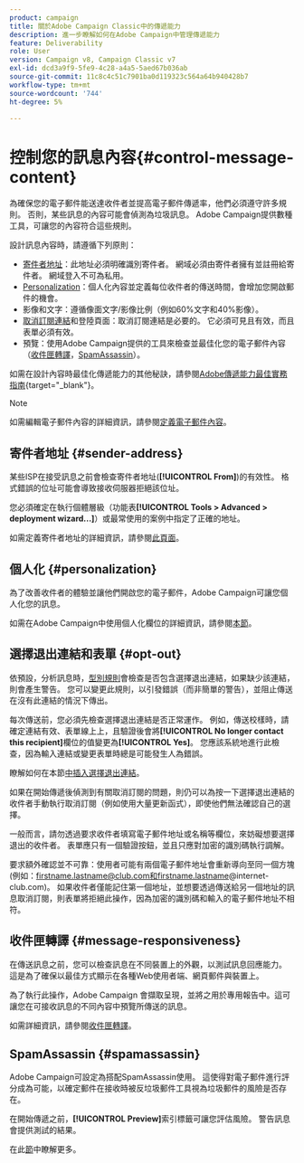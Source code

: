```yaml
---
product: campaign
title: 關於Adobe Campaign Classic中的傳遞能力
description: 進一步瞭解如何在Adobe Campaign中管理傳遞能力
feature: Deliverability
role: User
version: Campaign v8, Campaign Classic v7
exl-id: dcd3a9f9-5fe9-4c28-a4a5-5aed67b036ab
source-git-commit: 11c8c4c51c7901ba0d119323c564a64b940428b7
workflow-type: tm+mt
source-wordcount: '744'
ht-degree: 5%

---
```


# 控制您的訊息內容{#control-message-content}

為確保您的電子郵件能送達收件者並提高電子郵件傳遞率，他們必須遵守許多規則。 否則，某些訊息的內容可能會偵測為垃圾訊息。 Adobe Campaign提供數種工具，可讓您的內容符合這些規則。

設計訊息內容時，請遵循下列原則：

* [寄件者地址](#sender-address)：此地址必須明確識別寄件者。 網域必須由寄件者擁有並註冊給寄件者。 網域登入不可為私用。
* [Personalization](#personalization)：個人化內容並定義每位收件者的傳送時間，會增加您開啟郵件的機會。
* 影像和文字：遵循像面文字/影像比例（例如60%文字和40%影像）。
* [取消訂閱連結](#opt-out)和登陸頁面：取消訂閱連結是必要的。 它必須可見且有效，而且表單必須有效。
* 預覽：使用Adobe Campaign提供的工具來檢查並最佳化您的電子郵件內容（[收件匣轉譯](#message-responsiveness)，[SpamAssassin](#spamassassin)）。

如需在設計內容時最佳化傳遞能力的其他秘訣，請參閱[Adobe傳遞能力最佳實務指南](https://experienceleague.adobe.com/docs/deliverability-learn/deliverability-best-practice-guide/content-best-practices-for-optimal-delivery.html){target="_blank"}。

>[!NOTE]
>
>如需編輯電子郵件內容的詳細資訊，請參閱[定義電子郵件內容](defining-the-email-content.md)。

## 寄件者地址 {#sender-address}

某些ISP在接受訊息之前會檢查寄件者地址(**[!UICONTROL From]**)的有效性。 格式錯誤的位址可能會導致接收伺服器拒絕該位址。

您必須確定在執行個體層級（功能表&#x200B;**[!UICONTROL Tools > Advanced > deployment wizard...]**）或最常使用的案例中指定了正確的地址。

如需定義寄件者地址的詳細資訊，請參閱[此頁面](defining-the-email-content.md#sender)。

## 個人化 {#personalization}

為了改善收件者的體驗並讓他們開啟您的電子郵件，Adobe Campaign可讓您個人化您的訊息。

如需在Adobe Campaign中使用個人化欄位的詳細資訊，請參閱[本節](personalization-fields.md)。

## 選擇退出連結和表單 {#opt-out}

依預設，分析訊息時，[型別規則](../../automation/campaign-opt/apply-rules.md)會檢查是否包含選擇退出連結，如果缺少該連結，則會產生警告。 您可以變更此規則，以引發錯誤（而非簡單的警告），並阻止傳送在沒有此連結的情況下傳出。

每次傳送前，您必須先檢查選擇退出連結是否正常運作。 例如，傳送校樣時，請確定連結有效、表單線上上，且驗證後會將&#x200B;**[!UICONTROL No longer contact this recipient]**&#x200B;欄位的值變更為&#x200B;**[!UICONTROL Yes]**。 您應該系統地進行此檢查，因為輸入連結或變更表單時總是可能發生人為錯誤。

瞭解如何在本節[中插入選擇退出連結](personalization-blocks.md#ootb-personalization-blocks)。

如果在開始傳遞後偵測到有關取消訂閱的問題，則仍可以為按一下選擇退出連結的收件者手動執行取消訂閱（例如使用大量更新函式），即使他們無法確認自己的選擇。

一般而言，請勿透過要求收件者填寫電子郵件地址或名稱等欄位，來妨礙想要選擇退出的收件者。 表單應只有一個驗證按鈕，並且只應對加密的識別碼執行調解。

要求額外確認並不可靠：使用者可能有兩個電子郵件地址會重新導向至同一個方塊(例如：firstname.lastname@club.com和firstname.lastname@internet-club.com)。 如果收件者僅能記住第一個地址，並想要透過傳送給另一個地址的訊息取消訂閱，則表單將拒絕此操作，因為加密的識別碼和輸入的電子郵件地址不相符。

## 收件匣轉譯 {#message-responsiveness}

在傳送訊息之前，您可以檢查訊息在不同裝置上的外觀，以測試訊息回應能力。 這是為了確保以最佳方式顯示在各種Web使用者端、網頁郵件與裝置上。

為了執行此操作，Adobe Campaign 會擷取呈現，並將之用於專用報告中。這可讓您在可接收訊息的不同內容中預覽所傳送的訊息。

如需詳細資訊，請參閱[收件匣轉譯](inbox-rendering.md)。

## SpamAssassin {#spamassassin}

Adobe Campaign可設定為搭配SpamAssassin使用。 這使得對電子郵件進行評分成為可能，以確定郵件在接收時被反垃圾郵件工具視為垃圾郵件的風險是否存在。

在開始傳遞之前，**[!UICONTROL Preview]**&#x200B;索引標籤可讓您評估風險。 警告訊息會提供測試的結果。

在此[節](spamassassin.md)中瞭解更多。
